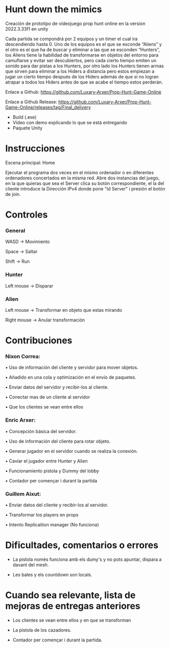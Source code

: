 # Hunt down the mimics

Creación de prototipo de videojuego prop hunt online en la version  2022.3.33f1  en unity

Cada partida se compondrá por 2 equipos y un timer el cual ira
descendiendo hasta 0.
Uno de los equipos es el que se esconde “Aliens” y el otro es el que ha de buscar y
eliminar a las que se esconden “Hunters”, los Aliens tiene la habilidad de transformarse
en objetos del entorno para camuflarse y evitar ser descubiertos, pero cada cierto tiempo
emiten un sonido para dar pistas a los Hunters, por otro lado los Hunters tienen armas
que sirven para eliminar a los Hiders a distancia pero estos empiezan a jugar un cierto
tiempo después de los Hiders además de que si no logran atrapar a todos los Hiders
antes de que se acabe el tiempo estos perderán.

Enlace a Github: https://github.com/Luxary-Arxer/Prop-Hunt-Game-Online

Enlace a Github Release: https://github.com/Luxary-Arxer/Prop-Hunt-Game-Online/releases/tag/Final_delivery


- Build (.exe)
- Vídeo con demo explicando lo que se está entregando
- Paquete Unity

# Instrucciones
 
Escena principal: Home

Ejecutar el programa dos veces en el mismo ordenador o en diferentes ordenadores concertados en la misma red.
Abre dos instancias del juego, en la que quieras que sea el Server clica su botón correspondiente, el la del cliente introduce la Dirección IPv4 donde pone "Id Server" i presión el botón de join.

# Controles

### General

WASD -> Movimiento

Space -> Saltar

Shift -> Run

### Hunter

Left mouse -> Disparar

### Alien

Left mouse -> Transformar en objeto que estas mirando

Right mouse -> Anular transformación

# Contribuciones

### Nixon Correa:

• Uso de información del cliente y servidor para mover objetos.

• Añadido en una cola y optimización en el envío de paquetes.

• Enviar datos del servidor y recibir-los al cliente.

• Conectar mas de un cliente al servidor

• Que los clientes se vean entre ellos

### Enric Arxer:

• Concepción básica del servidor.

• Uso de información del cliente para rotar objeto.

• Generar jugador en el servidor cuando se realiza la conexión.

• Caviar el jugador entre Hunter y Alien

• Funcionamiento pistola y Dummy del lobby

• Contador per començar i durant la partida

### Guillem Aixut:

• Enviar datos del cliente y recibir-los al servidor.

• Transformar los players en props

• Intento Replicaition manager (No funciona)

# Dificultades, comentarios o errores

- La pistola només funciona amb els dumy's y no pots apuntar, dispara a davant del mesh.

- Les bales y els countdown son locals.

# Cuando sea relevante, lista de mejoras de entregas anteriores

- Los clientes se vean entre ellos y en que se transforman 

- La pistola de los cazadores.

- Contador per començar i durant la partida.


